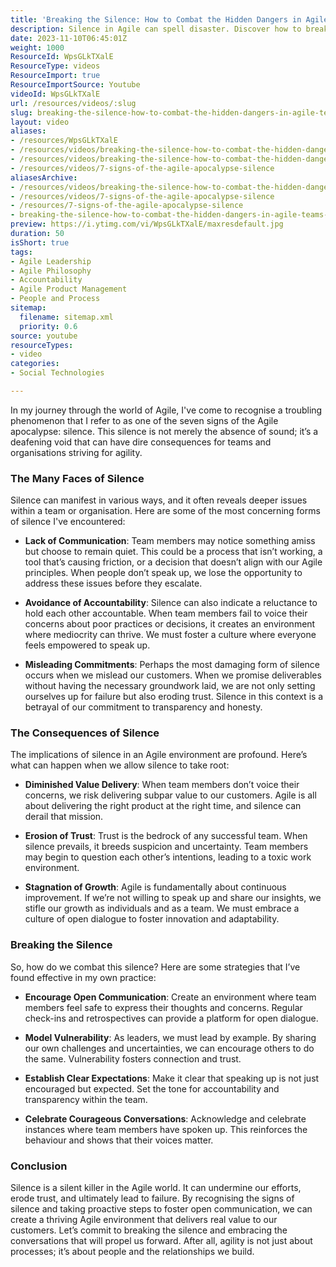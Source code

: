 ```yaml
---
title: 'Breaking the Silence: How to Combat the Hidden Dangers in Agile Teams'
description: Silence in Agile can spell disaster. Discover how to break the silence, foster communication, and enhance team trust for better value delivery.
date: 2023-11-10T06:45:01Z
weight: 1000
ResourceId: WpsGLkTXalE
ResourceType: videos
ResourceImport: true
ResourceImportSource: Youtube
videoId: WpsGLkTXalE
url: /resources/videos/:slug
slug: breaking-the-silence-how-to-combat-the-hidden-dangers-in-agile-teams-WpsGLkTXalE
layout: video
aliases:
- /resources/WpsGLkTXalE
- /resources/videos/breaking-the-silence-how-to-combat-the-hidden-dangers-in-agile-teams-WpsGLkTXalE
- /resources/videos/breaking-the-silence-how-to-combat-the-hidden-dangers-in-agile-teams
- /resources/videos/7-signs-of-the-agile-apocalypse-silence
aliasesArchive:
- /resources/videos/breaking-the-silence-how-to-combat-the-hidden-dangers-in-agile-teams
- /resources/videos/7-signs-of-the-agile-apocalypse-silence
- /resources/7-signs-of-the-agile-apocalypse-silence
- breaking-the-silence-how-to-combat-the-hidden-dangers-in-agile-teams-WpsGLkTXalE
preview: https://i.ytimg.com/vi/WpsGLkTXalE/maxresdefault.jpg
duration: 50
isShort: true
tags:
- Agile Leadership
- Agile Philosophy
- Accountability
- Agile Product Management
- People and Process
sitemap:
  filename: sitemap.xml
  priority: 0.6
source: youtube
resourceTypes:
- video
categories:
- Social Technologies

---
```

In my journey through the world of Agile, I've come to recognise a troubling phenomenon that I refer to as one of the seven signs of the Agile apocalypse: silence. This silence is not merely the absence of sound; it’s a deafening void that can have dire consequences for teams and organisations striving for agility. 

### The Many Faces of Silence

Silence can manifest in various ways, and it often reveals deeper issues within a team or organisation. Here are some of the most concerning forms of silence I've encountered:

- **Lack of Communication**: Team members may notice something amiss but choose to remain quiet. This could be a process that isn’t working, a tool that’s causing friction, or a decision that doesn’t align with our Agile principles. When people don’t speak up, we lose the opportunity to address these issues before they escalate.

- **Avoidance of Accountability**: Silence can also indicate a reluctance to hold each other accountable. When team members fail to voice their concerns about poor practices or decisions, it creates an environment where mediocrity can thrive. We must foster a culture where everyone feels empowered to speak up.

- **Misleading Commitments**: Perhaps the most damaging form of silence occurs when we mislead our customers. When we promise deliverables without having the necessary groundwork laid, we are not only setting ourselves up for failure but also eroding trust. Silence in this context is a betrayal of our commitment to transparency and honesty.

### The Consequences of Silence

The implications of silence in an Agile environment are profound. Here’s what can happen when we allow silence to take root:

- **Diminished Value Delivery**: When team members don’t voice their concerns, we risk delivering subpar value to our customers. Agile is all about delivering the right product at the right time, and silence can derail that mission.

- **Erosion of Trust**: Trust is the bedrock of any successful team. When silence prevails, it breeds suspicion and uncertainty. Team members may begin to question each other’s intentions, leading to a toxic work environment.

- **Stagnation of Growth**: Agile is fundamentally about continuous improvement. If we’re not willing to speak up and share our insights, we stifle our growth as individuals and as a team. We must embrace a culture of open dialogue to foster innovation and adaptability.

### Breaking the Silence

So, how do we combat this silence? Here are some strategies that I’ve found effective in my own practice:

- **Encourage Open Communication**: Create an environment where team members feel safe to express their thoughts and concerns. Regular check-ins and retrospectives can provide a platform for open dialogue.

- **Model Vulnerability**: As leaders, we must lead by example. By sharing our own challenges and uncertainties, we can encourage others to do the same. Vulnerability fosters connection and trust.

- **Establish Clear Expectations**: Make it clear that speaking up is not just encouraged but expected. Set the tone for accountability and transparency within the team.

- **Celebrate Courageous Conversations**: Acknowledge and celebrate instances where team members have spoken up. This reinforces the behaviour and shows that their voices matter.

### Conclusion

Silence is a silent killer in the Agile world. It can undermine our efforts, erode trust, and ultimately lead to failure. By recognising the signs of silence and taking proactive steps to foster open communication, we can create a thriving Agile environment that delivers real value to our customers. Let’s commit to breaking the silence and embracing the conversations that will propel us forward. After all, agility is not just about processes; it’s about people and the relationships we build.
